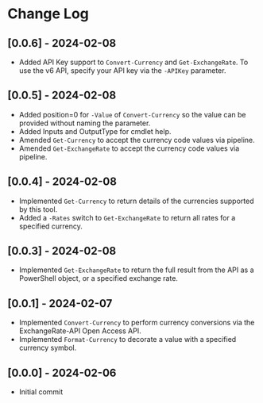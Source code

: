 # Change Log

## [0.0.6] - 2024-02-08

* Added API Key support to `Convert-Currency` and `Get-ExchangeRate`. To use the v6 API, specify your API key via the `-APIKey` parameter.

## [0.0.5] - 2024-02-08

* Added position=0 for `-Value` of `Convert-Currency` so the value can be provided without naming the parameter.
* Added Inputs and OutputType for cmdlet help.
* Amended `Get-Currency` to accept the currency code values via pipeline.
* Amended `Get-ExchangeRate` to accept the currency code values via pipeline.

## [0.0.4] - 2024-02-08

* Implemented `Get-Currency` to return details of the currencies supported by this tool.
* Added a `-Rates` switch to `Get-ExchangeRate` to return all rates for a specified currency.

## [0.0.3] - 2024-02-08

* Implemented `Get-ExchangeRate` to return the full result from the API as a PowerShell object, or a specified exchange rate.

## [0.0.1] - 2024-02-07

* Implemented `Convert-Currency` to perform currency conversions via the ExchangeRate-API Open Access API.
* Implemented `Format-Currency` to decorate a value with a specified currency symbol.

## [0.0.0] - 2024-02-06

* Initial commit
